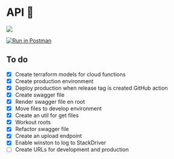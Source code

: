 # API 📡

![](http://validator.swagger.io/validator?url=https://raw.githubusercontent.com/pataruco/martin-blanco/master/api/src/open-api/open-api-schema.json)

[![Run in Postman](https://run.pstmn.io/button.svg)](https://app.getpostman.com/run-collection/8f4d16a4b130529776a8)

## To do

- [x] Create terraform models for cloud functions
- [x] Create production environment
- [x] Deploy production when release tag is created GitHub action
- [x] Create swagger file
- [x] Render swagger file en root
- [x] Move files to develop environment
- [x] Create an util for get files
- [x] Workout roots
- [x] Refactor swagger file
- [x] Create an upload endpoint
- [x] Enable winston to log to StackDriver
- [ ] Create URLs for development and production
